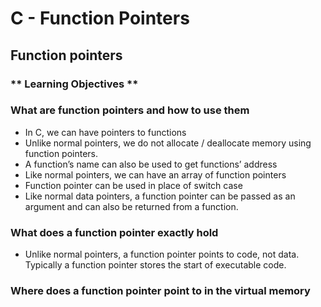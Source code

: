 # C - Function Pointers

## Function pointers

### ** Learning Objectives **

### What are function pointers and how to use them
- In C, we can have pointers to functions
- Unlike normal pointers, we do not allocate / deallocate memory using function pointers.
- A function’s name can also be used to get functions’ address
- Like normal pointers, we can have an array of function pointers
- Function pointer can be used in place of switch case 
- Like normal data pointers, a function pointer can be passed as an argument and can also be returned from a function.

### What does a function pointer exactly hold
- Unlike normal pointers, a function pointer points to code, not data. Typically a function pointer stores the start of executable code.

### Where does a function pointer point to in the virtual memory
